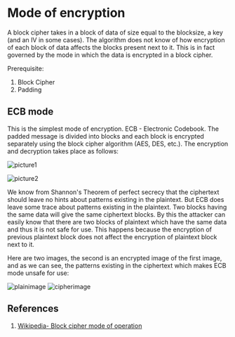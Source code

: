 # Mode of encryption
A block cipher takes in a block of data of size equal to the blocksize, a key (and an IV in some cases). The algorithm does not know of how encryption of each block of data affects the blocks present next to it. This is in fact governed by the mode in which the data is encrypted in a block cipher.

Prerequisite:
1. Block Cipher
2. Padding


## ECB mode

This is the simplest mode of encryption. ECB - Electronic Codebook. The padded message is divided into blocks and each block is encrypted separately using the block cipher algorithm (AES, DES, etc.). The encryption and decryption takes place as follows:

![picture1](https://upload.wikimedia.org/wikipedia/commons/d/d6/ECB_encryption.svg)

![picture2](https://upload.wikimedia.org/wikipedia/commons/e/e6/ECB_decryption.svg)


We know from Shannon's Theorem of perfect secrecy that the ciphertext should leave no hints about patterns existing in the plaintext. But ECB does leave some trace about patterns existing in the plaintext. Two blocks having the same data will give the same ciphertext blocks. By this the attacker can easily know that there are two blocks of plaintext which have the same data and thus it is not safe for use. This happens because the encryption of previous plaintext block does not affect the encryption of plaintext block next to it.

Here are two images, the second is an encrypted image of the first image, and as we can see, the patterns existing in the ciphertext which makes ECB mode unsafe for use:

![plainimage](https://upload.wikimedia.org/wikipedia/commons/5/56/Tux.jpg)
![cipherimage](https://upload.wikimedia.org/wikipedia/commons/f/f0/Tux_ecb.jpg)


## References
1. [Wikipedia- Block cipher mode of operation](https://en.wikipedia.org/wiki/Block_cipher_mode_of_operation)
